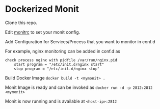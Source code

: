 # Dockerized Monit

Clone this repo. 

Edit [monitrc](http://mmonit.com/monit/documentation/monit.html#THE-MONIT-CONTROL-FILE) to set your monit config.

Add Configuration for Services/Process that you want to monitor in conf.d

For example, nginx monitoring can be added in conf.d as

```
check process nginx with pidfile /var/run/nginx.pid
    start program = "/etc/init.d/nginx start"
    stop program = "/etc/init.d/nginx stop"
```

Build Docker Image ```docker build -t <mymonit> .```

Monit Image is ready and can be invoked as ```docker run -d -p 2812:2812 <mymonit>```

Monit is now running and is available at ```<host-ip>:2812``` 